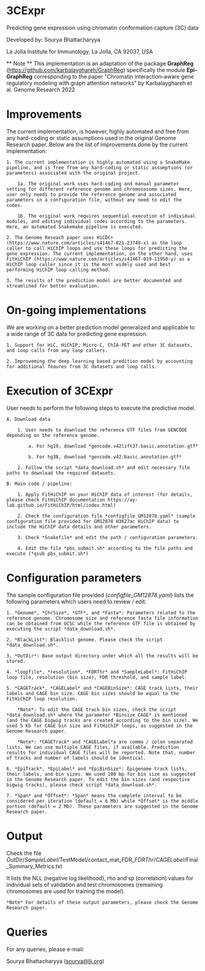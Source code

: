 
3CExpr
=========

Predicting gene expression using chromatin conformation capture (3C) data


Developed by: Sourya Bhattacharyya

La Jolla Institute for Immunology, La Jolla, CA 92037, USA


** Note ** This implementation is an adaptation of the package **GraphReg** (https://github.com/karbalayghareh/GraphReg) specifically the module **Epi-GraphReg** corresponding to the paper "Chromatin interaction–aware gene regulatory modeling with graph attention networks" by Karbalayghareh et al. Genome Research 2022


Improvements
==============

The current implementation, is however, highly automated and free from any hard-coding or static assumptions used in the original Genome Research paper. Below are the list of improvements done by the current implementation:

	1. The current implementation is highly automated using a SnakeMake pipeline, and is free from any hard-coding or static assumptions (or parameters) associated with the original project.

		1a. The original work uses hard-coding and manual parameter setting for different reference genome and chromososome sizes. Here, user only needs to provide the reference genome and associated parameters in a configuration file, without any need to edit the codes.

		1b. The original work requires sequential execution of individual modules, and editing individual codes according to the parameters. Here, an automated Snakemake pipeline is executed.

	2. The Genome Reseach paper uses HiCDC+ (https://www.nature.com/articles/s41467-021-23749-x) as the loop caller to call HiChIP loops and use these loops for predicting the gene expression. The current implementation, on the other hand, uses FitHiChIP (https://www.nature.com/articles/s41467-019-11950-y) as a HiChIP loop caller since it is the most widely used and best performing HiChIP loop calling method.

	3. The results of the prediction model are better documented and streamlined for better evaluation.


On-going implementations
=========================

We are working on a better prediction model generalized and applicable to a wide range of 3C data for predicting gene expression.

	1. Support for HiC, HiChIP, Micro-C, ChIA-PET and other 3C datasets, and loop calls from any loop callers.

	2. Improveming the deep learning based predition model by accounting for additional feaures from 3C datasets and loop calls.


Execution of 3CExpr
=====================

User needs to perform the following steps to execute the predictive model.

	A. Download data

		1. User needs to download the reference GTF files from GENCODE depending on the reference genome.

			a. For hg19, download *gencode.v42lift37.basic.annotation.gtf*

			b. For hg38, download *gencode.v42.basic.annotation.gtf*

		2. Follow the script *data_download.sh* and edit necessary file paths to download the required datasets.

	B. Main code / pipeline:

		1. Apply FitHiChIP on your HiChIP data of interest (for details, please check FitHiChIP documentation https://ay-lab.github.io/FitHiChIP/html/index.html)

		2. Check the configuration file *configfile_GM12878.yaml* (sample configuration file provided for GM12878 H3K27ac HiChIP data) to include the HiChIP data details and other parameters.

		3. Check *Snakefile* and edit the path / configuration parameters.

		4. Edit the file *pbs_submit.sh* according to the file paths and execute (*qsub pbs_submit.sh*)



Configuration parameters
==========================

The sample configuration file provided (*configfile_GM12878.yaml*) lists the following parameters which users need to review / edit:

	1. *Genome*, *ChrSize*, *GTF*, and *Fasta*: Parameters related to the reference genome. Chromosome size and reference fasta file information can be obtained from UCSC while the reference GTF file is obtained by executing the script *data_download.sh*.

	2. *BlackList*: Blacklist genome. Please check the script *data_download.sh*.

	3. *OutDir*: Base output directory under which all the results will be stored.

	4. *loopfile*, *resolution*, *FDRThr* and *SampleLabel*: FitHiChIP loop file, resolution (bin size), FDR threshold, and sample label.

	5. *CAGETrack*, *CAGELabel* and *CAGEBinSize*: CAGE track lists, their labels and CAGE bin size. CAGE bin sizes should be equal to the FitHiChIP loop resolution.

		*Note*: To edit the CAGE track bin sizes, check the script *data_download.sh* where the parameter *Binsize_CAGE* is mentioned (and the CAGE bigwig tracks are created according to the bin size). We used 5 Kb for CAGE bin size and FitHiChIP loops, as suggested in the Genome Research paper.

		*Note*: *CAGETrack* and *CAGELabel*a are comma / colon separated lists. We can use multiple CAGE files, if available. Prediction results for individual CAGE files will be reported. Note that, number of tracks and number of labels should be identical.

	6. *EpiTrack*, *EpiLabel* and *EpiBinSize*: Epigenome track lists, their labels, and bin sizes. We used 100 bp for bin size as suggested in the Genome Research paper. To edit the bin sizes (and respective bigwig tracks), please check script *data_download.sh*.

	7. *Span* and *Offset*: *Span* means the complete interval to be considered per iteration (default = 6 Mb) while *Offset* is the middle portion (default = 2 Mb). These parameters are suggested in the Genome Research paper.



Output
=========

Check the file *OutDir*/*SampleLabel*/TestModel/contact_mat_FDR_*FDRThr*/*CAGELabel*/Final_Summary_Metrics.txt

It lists the NLL (negative log likelihood), rho and sp (correlation) values for individual sets of validation and test chromosomes (remaining chromosomes are used for training the model).

	*Note* For details of these output parameters, please check the Genome Research paper.


Queries
===========

For any queries, please e-mail:

Sourya Bhattacharyya (sourya@lji.org)

